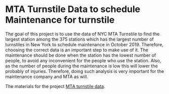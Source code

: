# MTA Turnstile Data to schedule Maintenance for turnstile
The goal of this project is to use the data of NYC MTA Turnstile to find the largest station among the 375 stations which has the largest number of turnstiles in New York to schedule maintenance in October 2019. Therefore, choosing the correct data is an important step to make use of it. The maintenance should be done when the station has the lowest number of people, to avoid any inconvenient for the people who use the station. Also, as the number of people during the maintenance is low this will lower the probably of injuries. Therefore, doing such analysis is very important for the maintenance company and MTA as will.

The materials for the project [MTA turnstile data](http://web.mta.info/developers/turnstile.html).
